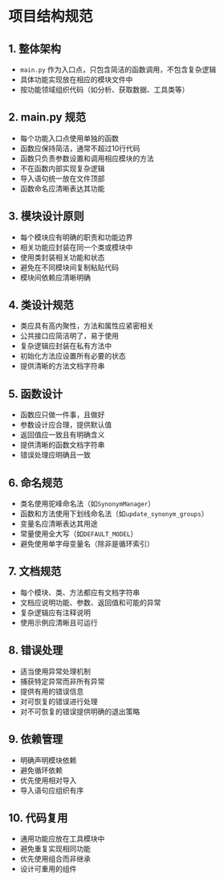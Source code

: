# 项目结构规范

## 1. 整体架构

- `main.py` 作为入口点，只包含简洁的函数调用，不包含复杂逻辑
- 具体功能实现放在相应的模块文件中
- 按功能领域组织代码（如分析、获取数据、工具类等）

## 2. main.py 规范

- 每个功能入口点使用单独的函数
- 函数应保持简洁，通常不超过10行代码
- 函数只负责参数设置和调用相应模块的方法
- 不在函数内部实现复杂逻辑
- 导入语句统一放在文件顶部
- 函数命名应清晰表达其功能

## 3. 模块设计原则

- 每个模块应有明确的职责和功能边界
- 相关功能应封装在同一个类或模块中
- 使用类封装相关功能和状态
- 避免在不同模块间复制粘贴代码
- 模块间依赖应清晰明确

## 4. 类设计规范

- 类应具有高内聚性，方法和属性应紧密相关
- 公共接口应简洁明了，易于使用
- 复杂逻辑应封装在私有方法中
- 初始化方法应设置所有必要的状态
- 提供清晰的方法文档字符串

## 5. 函数设计

- 函数应只做一件事，且做好
- 参数设计应合理，提供默认值
- 返回值应一致且有明确含义
- 提供清晰的函数文档字符串
- 错误处理应明确且一致

## 6. 命名规范

- 类名使用驼峰命名法（如`SynonymManager`）
- 函数和方法使用下划线命名法（如`update_synonym_groups`）
- 变量名应清晰表达其用途
- 常量使用全大写（如`DEFAULT_MODEL`）
- 避免使用单字母变量名（除非是循环索引）

## 7. 文档规范

- 每个模块、类、方法都应有文档字符串
- 文档应说明功能、参数、返回值和可能的异常
- 复杂逻辑应有注释说明
- 使用示例应清晰且可运行

## 8. 错误处理

- 适当使用异常处理机制
- 捕获特定异常而非所有异常
- 提供有用的错误信息
- 对可恢复的错误进行处理
- 对不可恢复的错误提供明确的退出策略

## 9. 依赖管理

- 明确声明模块依赖
- 避免循环依赖
- 优先使用相对导入
- 导入语句应组织有序

## 10. 代码复用

- 通用功能应放在工具模块中
- 避免重复实现相同功能
- 优先使用组合而非继承
- 设计可重用的组件